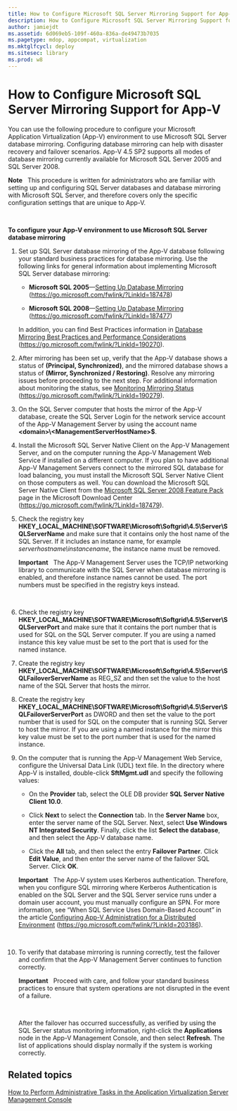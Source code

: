 ```yaml
---
title: How to Configure Microsoft SQL Server Mirroring Support for App-V
description: How to Configure Microsoft SQL Server Mirroring Support for App-V
author: jamiejdt
ms.assetid: 6d069eb5-109f-460a-836a-de49473b7035
ms.pagetype: mdop, appcompat, virtualization
ms.mktglfcycl: deploy
ms.sitesec: library
ms.prod: w8
---
```



# How to Configure Microsoft SQL Server Mirroring Support for App-V


You can use the following procedure to configure your Microsoft Application Virtualization (App-V) environment to use Microsoft SQL Server database mirroring. Configuring database mirroring can help with disaster recovery and failover scenarios. App-V 4.5 SP2 supports all modes of database mirroring currently available for Microsoft SQL Server 2005 and SQL Server 2008.

**Note**  
This procedure is written for administrators who are familiar with setting up and configuring SQL Server databases and database mirroring with Microsoft SQL Server, and therefore covers only the specific configuration settings that are unique to App-V.

 

**To configure your App-V environment to use Microsoft SQL Server database mirroring**

1.  Set up SQL Server database mirroring of the App-V database following your standard business practices for database mirroring. Use the following links for general information about implementing Microsoft SQL Server database mirroring:

    -   **Microsoft SQL 2005**—[Setting Up Database Mirroring](https://go.microsoft.com/fwlink/?LinkId=187478) (https://go.microsoft.com/fwlink/?LinkId=187478)

    -   **Microsoft SQL 2008**—[Setting Up Database Mirroring](https://go.microsoft.com/fwlink/?LinkId=187477) (https://go.microsoft.com/fwlink/?LinkId=187477)

    In addition, you can find Best Practices information in [Database Mirroring Best Practices and Performance Considerations](https://go.microsoft.com/fwlink/?LinkId=190270) (https://go.microsoft.com/fwlink/?LinkId=190270).

2.  After mirroring has been set up, verify that the App-V database shows a status of **(Principal, Synchronized)**, and the mirrored database shows a status of **(Mirror, Synchronized / Restoring)**. Resolve any mirroring issues before proceeding to the next step. For additional information about monitoring the status, see [Monitoring Mirroring Status](https://go.microsoft.com/fwlink/?LinkId=190279) (https://go.microsoft.com/fwlink/?LinkId=190279).

3.  On the SQL Server computer that hosts the mirror of the App-V database, create the SQL Server Login for the network service account of the App-V Management Server by using the account name **&lt;domain&gt;\\&lt;ManagementServerHostName&gt;$**.

4.  Install the Microsoft SQL Server Native Client on the App-V Management Server, and on the computer running the App-V Management Web Service if installed on a different computer. If you plan to have additional App-V Management Servers connect to the mirrored SQL database for load balancing, you must install the Microsoft SQL Server Native Client on those computers as well. You can download the Microsoft SQL Server Native Client from the [Microsoft SQL Server 2008 Feature Pack](https://go.microsoft.com/fwlink/?LinkId=187479) page in the Microsoft Download Center (https://go.microsoft.com/fwlink/?LinkId=187479).

5.  Check the registry key **HKEY\_LOCAL\_MACHINE\\SOFTWARE\\Microsoft\\Softgrid\\4.5\\Server\\SQLServerName** and make sure that it contains only the host name of the SQL Server. If it includes an instance name, for example *serverhostname\\instancename*, the instance name must be removed.

    **Important**  
    The App-V Management Server uses the TCP/IP networking library to communicate with the SQL Server when database mirroring is enabled, and therefore instance names cannot be used. The port numbers must be specified in the registry keys instead.

     

6.  Check the registry key **HKEY\_LOCAL\_MACHINE\\SOFTWARE\\Microsoft\\Softgrid\\4.5\\Server\\SQLServerPort** and make sure that it contains the port number that is used for SQL on the SQL Server computer. If you are using a named instance this key value must be set to the port that is used for the named instance.

7.  Create the registry key **HKEY\_LOCAL\_MACHINE\\SOFTWARE\\Microsoft\\Softgrid\\4.5\\Server\\SQLFailoverServerName** as REG\_SZ and then set the value to the host name of the SQL Server that hosts the mirror.

8.  Create the registry key **HKEY\_LOCAL\_MACHINE\\SOFTWARE\\Microsoft\\Softgrid\\4.5\\Server\\SQLFailoverServerPort** as DWORD and then set the value to the port number that is used for SQL on the computer that is running SQL Server to host the mirror. If you are using a named instance for the mirror this key value must be set to the port number that is used for the named instance.

9.  On the computer that is running the App-V Management Web Service, configure the Universal Data Link (UDL) text file. In the directory where App-V is installed, double-click **SftMgmt.udl** and specify the following values:

    -   On the **Provider** tab, select the OLE DB provider **SQL Server Native Client 10.0**.

    -   Click **Next** to select the **Connection** tab. In the **Server Name** box, enter the server name of the SQL Server. Next, select **Use Windows NT Integrated Security**. Finally, click the list **Select the database**, and then select the App-V database name.

    -   Click the **All** tab, and then select the entry **Failover Partner**. Click **Edit Value**, and then enter the server name of the failover SQL Server. Click **OK**.

    **Important**  
    The App-V system uses Kerberos authentication. Therefore, when you configure SQL mirroring where Kerberos Authentication is enabled on the SQL Server and the SQL Server service runs under a domain user account, you must manually configure an SPN. For more information, see “When SQL Service Uses Domain-Based Account” in the article [Configuring App-V Administration for a Distributed Environment](https://go.microsoft.com/fwlink/?LinkId=203186) (https://go.microsoft.com/fwlink/?LinkId=203186).

     

10. To verify that database mirroring is running correctly, test the failover and confirm that the App-V Management Server continues to function correctly.

    **Important**  
    Proceed with care, and follow your standard business practices to ensure that system operations are not disrupted in the event of a failure.

     

    After the failover has occurred successfully, as verified by using the SQL Server status monitoring information, right-click the **Applications** node in the App-V Management Console, and then select **Refresh**. The list of applications should display normally if the system is working correctly.

## Related topics


[How to Perform Administrative Tasks in the Application Virtualization Server Management Console](how-to-perform-administrative-tasks-in-the-application-virtualization-server-management-console.md)

 

 





